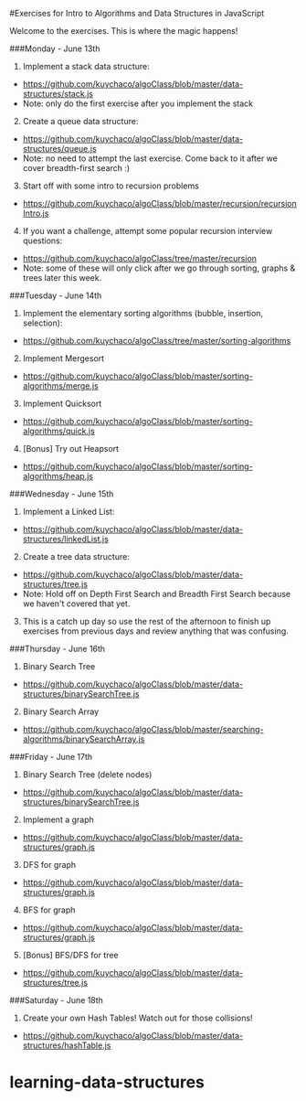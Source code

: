 #Exercises for Intro to Algorithms and Data Structures in JavaScript

Welcome to the exercises. This is where the magic happens! 

###Monday - June 13th
1. Implement a stack data structure:
  - https://github.com/kuychaco/algoClass/blob/master/data-structures/stack.js
  - Note: only do the first exercise after you implement the stack
2. Create a queue data structure:
  - https://github.com/kuychaco/algoClass/blob/master/data-structures/queue.js
  - Note: no need to attempt the last exercise. Come back to it after we cover breadth-first search :)
3. Start off with some intro to recursion problems
  - https://github.com/kuychaco/algoClass/blob/master/recursion/recursionIntro.js
4. If you want a challenge, attempt some popular recursion interview questions:
  - https://github.com/kuychaco/algoClass/tree/master/recursion
  - Note: some of these will only click after we go through sorting, graphs & trees later this week.

###Tuesday - June 14th
1. Implement the elementary sorting algorithms (bubble, insertion, selection):
  - https://github.com/kuychaco/algoClass/tree/master/sorting-algorithms
2. Implement Mergesort
  - https://github.com/kuychaco/algoClass/blob/master/sorting-algorithms/merge.js
3. Implement Quicksort
  - https://github.com/kuychaco/algoClass/blob/master/sorting-algorithms/quick.js
4. [Bonus] Try out Heapsort
  - https://github.com/kuychaco/algoClass/blob/master/sorting-algorithms/heap.js

###Wednesday - June 15th
1. Implement a Linked List:
  - https://github.com/kuychaco/algoClass/blob/master/data-structures/linkedList.js
2. Create a tree data structure:
  - https://github.com/kuychaco/algoClass/blob/master/data-structures/tree.js
  - Note: Hold off on Depth First Search and Breadth First Search because we haven't covered that yet.
3. This is a catch up day so use the rest of the afternoon to finish up exercises from previous days and review anything that was confusing. 

###Thursday - June 16th
1. Binary Search Tree
  - https://github.com/kuychaco/algoClass/blob/master/data-structures/binarySearchTree.js
2. Binary Search Array
  - https://github.com/kuychaco/algoClass/blob/master/searching-algorithms/binarySearchArray.js

###Friday - June 17th
1. Binary Search Tree (delete nodes)
  - https://github.com/kuychaco/algoClass/blob/master/data-structures/binarySearchTree.js
2. Implement a graph
  - https://github.com/kuychaco/algoClass/blob/master/data-structures/graph.js
3. DFS for graph
  - https://github.com/kuychaco/algoClass/blob/master/data-structures/graph.js
4. BFS for graph
  - https://github.com/kuychaco/algoClass/blob/master/data-structures/graph.js 
5. [Bonus] BFS/DFS for tree
  - https://github.com/kuychaco/algoClass/blob/master/data-structures/tree.js

###Saturday - June 18th
1. Create your own Hash Tables! Watch out for those collisions!
  - https://github.com/kuychaco/algoClass/blob/master/data-structures/hashTable.js
# learning-data-structures
